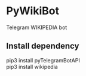 # PyWikiBot
Telegram WIKIPEDIA bot
## Install dependency

pip3 install pyTelegramBotAPI\
pip3 install wikipedia
